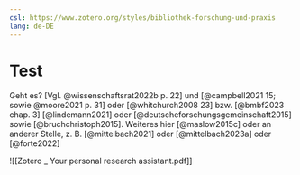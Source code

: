 ```yaml
---
csl: https://www.zotero.org/styles/bibliothek-forschung-und-praxis
lang: de-DE
---
```

# Test
Geht es? [Vgl. @wissenschaftsrat2022b p. 22] und [@campbell2021 15; sowie @moore2021 p. 31] oder [@whitchurch2008 23] bzw. [@bmbf2023 chap. 3]
[@lindemann2021] oder [@deutscheforschungsgemeinschaft2015] sowie [@bruchchristoph2015]. Weiteres hier [@maslow2015c] oder an anderer Stelle, z. B. [@mittelbach2021] oder [@mittelbach2023a] oder [@forte2022] 


![[Zotero _ Your personal research assistant.pdf]]